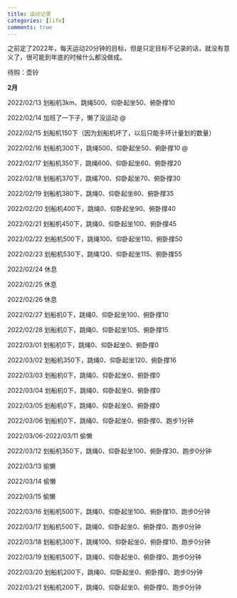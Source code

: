 ```yaml
---
title: 运动记录
categories: [life]
comments: true
---
```


之前定了2022年，每天运动20分钟的目标，但是只定目标不记录的话，就没有意义了，很可能到年底的时候什么都没做成。

待购：壶铃

**2月**

2022/02/13 划船机3km、跳绳500、仰卧起坐50、俯卧撑10

2022/02/14 加班了一下子，懒了没运动 @

2022/02/15 划船机150下（因为划船机坏了，以后只能手环计量划的数量）

2022/02/16 划船机300下，跳绳500、仰卧起坐50、俯卧撑10 @

2022/02/17 划船机350下，跳绳600、仰卧起坐60、俯卧撑20

2022/02/18 划船机370下，跳绳700、仰卧起坐70、俯卧撑30

2022/02/19 划船机380下，跳绳0、仰卧起坐80、俯卧撑35
 
2022/02/20 划船机400下，跳绳0、仰卧起坐90、俯卧撑40

2022/02/21 划船机450下，跳绳0、仰卧起坐100、俯卧撑45

2022/02/22 划船机500下，跳绳100、仰卧起坐110、俯卧撑50

2022/02/23 划船机530下，跳绳120、仰卧起坐115、俯卧撑55

2022/02/24 休息

2022/02/25 休息

2022/02/26 休息

2022/02/27 划船机0下，跳绳0、仰卧起坐100、俯卧撑10

2022/02/28 划船机0下，跳绳0、仰卧起坐105、俯卧撑15

2022/03/01 划船机0下，跳绳0、仰卧起坐0、俯卧撑0

2022/03/02 划船机350下，跳绳0、仰卧起坐120、俯卧撑16

2022/03/03 划船机0下，跳绳0、仰卧起坐0、俯卧撑0

2022/03/04 划船机0下，跳绳0、仰卧起坐0、俯卧撑0

2022/03/05 划船机0下，跳绳0、仰卧起坐0、俯卧撑0

2022/03/06 划船机0下，跳绳0、仰卧起坐0、俯卧撑0、跑步1分钟

2022/03/06-2022/03/11 偷懒

2022/03/12 划船机350下，跳绳0、仰卧起坐100、俯卧撑30、跑步0分钟

2022/03/13 偷懒

2022/03/14 偷懒

2022/03/15 偷懒

2022/03/16 划船机500下，跳绳0、仰卧起坐100、俯卧撑10、跑步0分钟

2022/03/17 划船机500下，跳绳0、仰卧起坐0、俯卧撑0、跑步0分钟

2022/03/18 划船机300下，跳绳100、仰卧起坐0、俯卧撑10、跑步0分钟

2022/03/19 划船机500下，跳绳0、仰卧起坐0、俯卧撑0、跑步0分钟

2022/03/20 划船机200下，跳绳0、仰卧起坐0、俯卧撑0、跑步0分钟

2022/03/21 划船机200下，跳绳0、仰卧起坐0、俯卧撑0、跑步0分钟